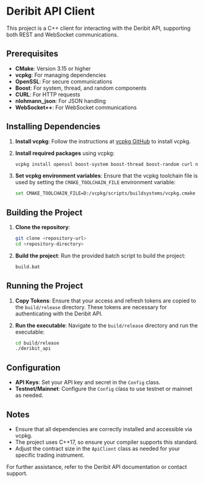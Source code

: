 # Deribit API Client

This project is a C++ client for interacting with the Deribit API, supporting both REST and WebSocket communications.

## Prerequisites

- **CMake**: Version 3.15 or higher
- **vcpkg**: For managing dependencies
- **OpenSSL**: For secure communications
- **Boost**: For system, thread, and random components
- **CURL**: For HTTP requests
- **nlohmann_json**: For JSON handling
- **WebSocket++**: For WebSocket communications

## Installing Dependencies

1. **Install vcpkg**: Follow the instructions at [vcpkg GitHub](https://github.com/microsoft/vcpkg) to install vcpkg.

2. **Install required packages** using vcpkg:
   ```bash
   vcpkg install openssl boost-system boost-thread boost-random curl nlohmann-json websocketpp
   ```

3. **Set vcpkg environment variables**:
   Ensure that the vcpkg toolchain file is used by setting the `CMAKE_TOOLCHAIN_FILE` environment variable:
   ```bash
   set CMAKE_TOOLCHAIN_FILE=D:/vcpkg/scripts/buildsystems/vcpkg.cmake
   ```

## Building the Project

1. **Clone the repository**:
   ```bash
   git clone <repository-url>
   cd <repository-directory>
   ```

2. **Build the project**:
   Run the provided batch script to build the project:
   ```bash
   build.bat
   ```

## Running the Project

1. **Copy Tokens**:
   Ensure that your access and refresh tokens are copied to the `build/release` directory. These tokens are necessary for authenticating with the Deribit API.

2. **Run the executable**:
   Navigate to the `build/release` directory and run the executable:
   ```bash
   cd build/release
   ./deribit_api
   ```

## Configuration

- **API Keys**: Set your API key and secret in the `Config` class.
- **Testnet/Mainnet**: Configure the `Config` class to use testnet or mainnet as needed.

## Notes

- Ensure that all dependencies are correctly installed and accessible via vcpkg.
- The project uses C++17, so ensure your compiler supports this standard.
- Adjust the contract size in the `ApiClient` class as needed for your specific trading instrument.

For further assistance, refer to the Deribit API documentation or contact support. 